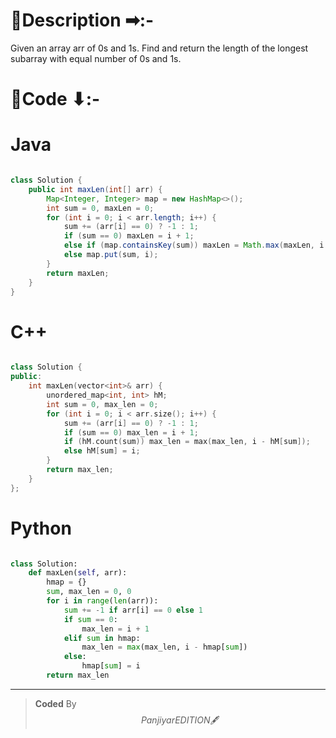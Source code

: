 
# 📍Description ➡:-
<!-- Describe your first thoughts on how to solve this problem. -->
Given an array arr of 0s and 1s. Find and return the length of the longest subarray with equal number of 0s and 1s.



# 📝Code ⬇:-



# Java
```java []

class Solution {
    public int maxLen(int[] arr) {
        Map<Integer, Integer> map = new HashMap<>();
        int sum = 0, maxLen = 0;
        for (int i = 0; i < arr.length; i++) {
            sum += (arr[i] == 0) ? -1 : 1;
            if (sum == 0) maxLen = i + 1;
            else if (map.containsKey(sum)) maxLen = Math.max(maxLen, i - map.get(sum));
            else map.put(sum, i);
        }
        return maxLen;
    }
}

```

# C++
``` cpp []

class Solution {
public:
    int maxLen(vector<int>& arr) {
        unordered_map<int, int> hM;
        int sum = 0, max_len = 0;
        for (int i = 0; i < arr.size(); i++) {
            sum += (arr[i] == 0) ? -1 : 1;
            if (sum == 0) max_len = i + 1;
            if (hM.count(sum)) max_len = max(max_len, i - hM[sum]);
            else hM[sum] = i;
        }
        return max_len;
    }
};
```

# Python
``` python []

class Solution:
    def maxLen(self, arr):
        hmap = {}
        sum, max_len = 0, 0
        for i in range(len(arr)):
            sum += -1 if arr[i] == 0 else 1
            if sum == 0:
                max_len = i + 1
            elif sum in hmap:
                max_len = max(max_len, i - hmap[sum])
            else:
                hmap[sum] = i
        return max_len
```

---

>    **Coded** By $$Panjiyar EDITION 🖋  $$

               
